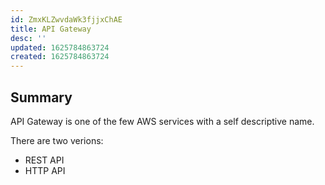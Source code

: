 ```yaml
---
id: ZmxKLZwvdaWk3fjjxChAE
title: API Gateway
desc: ''
updated: 1625784863724
created: 1625784863724
---
```


## Summary

API Gateway is one of the few AWS services with a self descriptive name. 

There are two verions: 
- REST API
- HTTP API